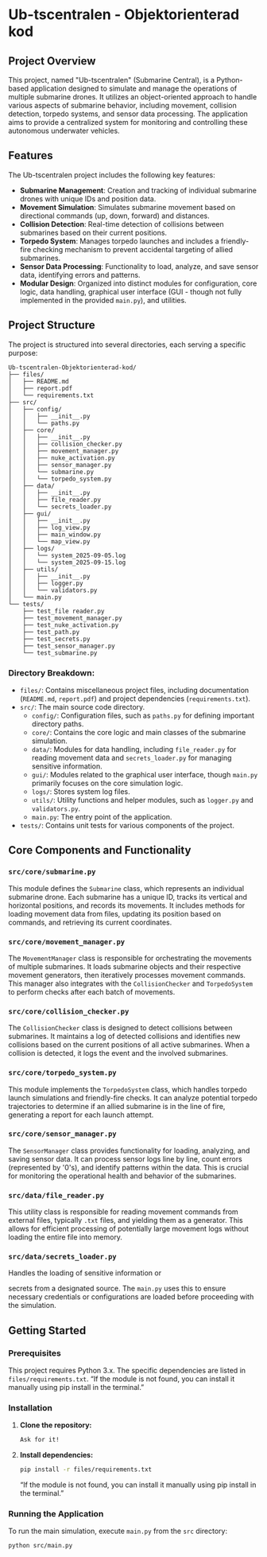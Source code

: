 # Ub-tscentralen - Objektorienterad kod

## Project Overview

This project, named "Ub-tscentralen" (Submarine Central), is a Python-based application designed to simulate and manage the operations of multiple submarine drones. It utilizes an object-oriented approach to handle various aspects of submarine behavior, including movement, collision detection, torpedo systems, and sensor data processing. The application aims to provide a centralized system for monitoring and controlling these autonomous underwater vehicles.

## Features

The Ub-tscentralen project includes the following key features:

*   **Submarine Management**: Creation and tracking of individual submarine drones with unique IDs and position data.
*   **Movement Simulation**: Simulates submarine movement based on directional commands (up, down, forward) and distances.
*   **Collision Detection**: Real-time detection of collisions between submarines based on their current positions.
*   **Torpedo System**: Manages torpedo launches and includes a friendly-fire checking mechanism to prevent accidental targeting of allied submarines.
*   **Sensor Data Processing**: Functionality to load, analyze, and save sensor data, identifying errors and patterns.
*   **Modular Design**: Organized into distinct modules for configuration, core logic, data handling, graphical user interface (GUI - though not fully implemented in the provided `main.py`), and utilities.

## Project Structure

The project is structured into several directories, each serving a specific purpose:

```
Ub-tscentralen-Objektorienterad-kod/
├── files/
│   ├── README.md
│   ├── report.pdf
│   └── requirements.txt
├── src/
│   ├── config/
│   │   ├── __init__.py
│   │   └── paths.py
│   ├── core/
│   │   ├── __init__.py
│   │   ├── collision_checker.py
│   │   ├── movement_manager.py
│   │   ├── nuke_activation.py
│   │   ├── sensor_manager.py
│   │   └── submarine.py
│   │   └── torpedo_system.py
│   ├── data/
│   │   ├── __init__.py
│   │   ├── file_reader.py
│   │   └── secrets_loader.py
│   ├── gui/
│   │   ├── __init__.py
│   │   ├── log_view.py
│   │   ├── main_window.py
│   │   └── map_view.py
│   ├── logs/
│   │   └── system_2025-09-05.log
│   │   └── system_2025-09-15.log
│   ├── utils/
│   │   ├── __init__.py
│   │   ├── logger.py
│   │   └── validators.py
│   └── main.py
└── tests/
    ├── test_file reader.py
    ├── test_movement_manager.py
    ├── test_nuke_activation.py
    ├── test_path.py
    ├── test_secrets.py
    ├── test_sensor_manager.py
    └── test_submarine.py
```

### Directory Breakdown:

*   `files/`: Contains miscellaneous project files, including documentation (`README.md`, `report.pdf`) and project dependencies (`requirements.txt`).
*   `src/`: The main source code directory.
    *   `config/`: Configuration files, such as `paths.py` for defining important directory paths.
    *   `core/`: Contains the core logic and main classes of the submarine simulation.
    *   `data/`: Modules for data handling, including `file_reader.py` for reading movement data and `secrets_loader.py` for managing sensitive information.
    *   `gui/`: Modules related to the graphical user interface, though `main.py` primarily focuses on the core simulation logic.
    *   `logs/`: Stores system log files.
    *   `utils/`: Utility functions and helper modules, such as `logger.py` and `validators.py`.
    *   `main.py`: The entry point of the application.
*   `tests/`: Contains unit tests for various components of the project.

## Core Components and Functionality

### `src/core/submarine.py`

This module defines the `Submarine` class, which represents an individual submarine drone. Each submarine has a unique ID, tracks its vertical and horizontal positions, and records its movements. It includes methods for loading movement data from files, updating its position based on commands, and retrieving its current coordinates.

### `src/core/movement_manager.py`

The `MovementManager` class is responsible for orchestrating the movements of multiple submarines. It loads submarine objects and their respective movement generators, then iteratively processes movement commands. This manager also integrates with the `CollisionChecker` and `TorpedoSystem` to perform checks after each batch of movements.

### `src/core/collision_checker.py`

The `CollisionChecker` class is designed to detect collisions between submarines. It maintains a log of detected collisions and identifies new collisions based on the current positions of all active submarines. When a collision is detected, it logs the event and the involved submarines.

### `src/core/torpedo_system.py`

This module implements the `TorpedoSystem` class, which handles torpedo launch simulations and friendly-fire checks. It can analyze potential torpedo trajectories to determine if an allied submarine is in the line of fire, generating a report for each launch attempt.

### `src/core/sensor_manager.py`

The `SensorManager` class provides functionality for loading, analyzing, and saving sensor data. It can process sensor logs line by line, count errors (represented by '0's), and identify patterns within the data. This is crucial for monitoring the operational health and behavior of the submarines.

### `src/data/file_reader.py`

This utility class is responsible for reading movement commands from external files, typically `.txt` files, and yielding them as a generator. This allows for efficient processing of potentially large movement logs without loading the entire file into memory.

### `src/data/secrets_loader.py`

Handles the loading of sensitive information or 

secrets from a designated source. The `main.py` uses this to ensure necessary credentials or configurations are loaded before proceeding with the simulation.

## Getting Started

### Prerequisites

This project requires Python 3.x. The specific dependencies are listed in `files/requirements.txt`.
“If the module is not found, you can install it manually using pip install in the terminal.”

### Installation

1.  **Clone the repository:**

    ```bash
    Ask for it!
    ```

2.  **Install dependencies:**

    ```bash
    pip install -r files/requirements.txt 
    ```
    “If the module is not found, you can install it manually using pip install in the terminal.”

### Running the Application

To run the main simulation, execute `main.py` from the `src` directory:

```bash
python src/main.py
```



